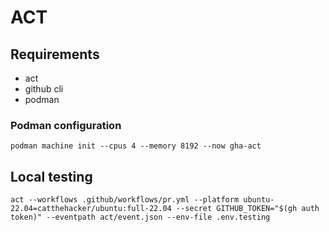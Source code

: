 # ACT

## Requirements

- act
- github cli
- podman

### Podman configuration

```shell
podman machine init --cpus 4 --memory 8192 --now gha-act
```

## Local testing

```shell
act --workflows .github/workflows/pr.yml --platform ubuntu-22.04=catthehacker/ubuntu:full-22.04 --secret GITHUB_TOKEN="$(gh auth token)" --eventpath act/event.json --env-file .env.testing
```